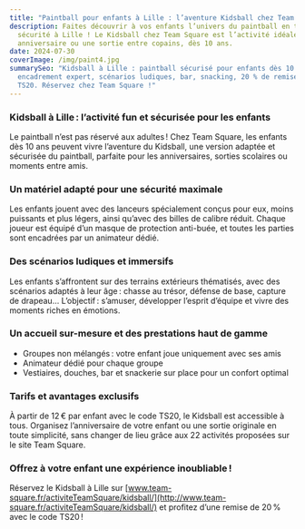 ```yaml
---
title: "Paintball pour enfants à Lille : l’aventure Kidsball chez Team Square"
description: Faites découvrir à vos enfants l’univers du paintball en toute
  sécurité à Lille ! Le Kidsball chez Team Square est l’activité idéale pour un
  anniversaire ou une sortie entre copains, dès 10 ans.
date: 2024-07-30
coverImage: /img/paint4.jpg
summarySeo: "Kidsball à Lille : paintball sécurisé pour enfants dès 10 ans,
  encadrement expert, scénarios ludiques, bar, snacking, 20 % de remise avec
  TS20. Réservez chez Team Square !"
---
```


### **Kidsball à Lille : l’activité fun et sécurisée pour les enfants**

Le paintball n’est pas réservé aux adultes ! Chez Team Square, les enfants dès 10 ans peuvent vivre l’aventure du Kidsball, une version adaptée et sécurisée du paintball, parfaite pour les anniversaires, sorties scolaires ou moments entre amis.

### **Un matériel adapté pour une sécurité maximale**

Les enfants jouent avec des lanceurs spécialement conçus pour eux, moins puissants et plus légers, ainsi qu’avec des billes de calibre réduit. Chaque joueur est équipé d’un masque de protection anti-buée, et toutes les parties sont encadrées par un animateur dédié.

### **Des scénarios ludiques et immersifs**

Les enfants s’affrontent sur des terrains extérieurs thématisés, avec des scénarios adaptés à leur âge : chasse au trésor, défense de base, capture de drapeau… L’objectif : s’amuser, développer l’esprit d’équipe et vivre des moments riches en émotions.

### **Un accueil sur-mesure et des prestations haut de gamme**

- Groupes non mélangés : votre enfant joue uniquement avec ses amis
- Animateur dédié pour chaque groupe
- Vestiaires, douches, bar et snackerie sur place pour un confort optimal

### **Tarifs et avantages exclusifs**

À partir de 12 € par enfant avec le code TS20, le Kidsball est accessible à tous. Organisez l’anniversaire de votre enfant ou une sortie originale en toute simplicité, sans changer de lieu grâce aux 22 activités proposées sur le site Team Square.

### **Offrez à votre enfant une expérience inoubliable !**

Réservez le Kidsball à Lille sur [www.team-square.fr/activiteTeamSquare/kidsball/](http://www.team-square.fr/activiteTeamSquare/kidsball/) et profitez d’une remise de 20 % avec le code TS20 !
